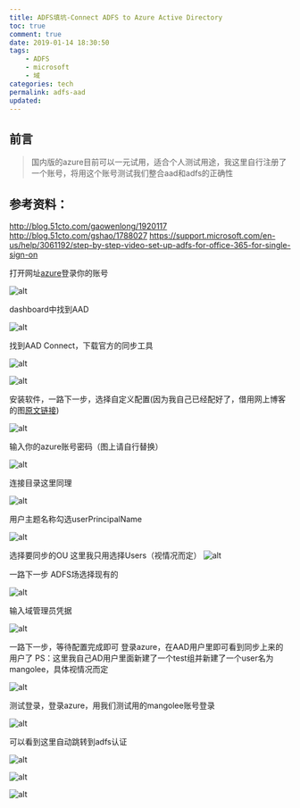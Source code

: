 ```yaml
---
title: ADFS填坑-Connect ADFS to Azure Active Directory
toc: true
comment: true
date: 2019-01-14 18:30:50
tags:
	- ADFS
	- microsoft
	- 域
categories: tech
permalink: adfs-aad
updated:
---
```

前言
----
>国内版的azure目前可以一元试用，适合个人测试用途，我这里自行注册了一个账号，将用这个账号测试我们整合aad和adfs的正确性
<!-- more -->

参考资料：
----
http://blog.51cto.com/gaowenlong/1920117
http://blog.51cto.com/gshao/1788027
https://support.microsoft.com/en-us/help/3061192/step-by-step-video-set-up-adfs-for-office-365-for-single-sign-on


打开网址[azure](https://portal.azure.cn)登录你的账号

![alt](https://tedioreleeblog.pek3b.qingstor.com/adfs3/Snipaste_2018-11-22_23-40-55.png)

dashboard中找到AAD

![alt](https://tedioreleeblog.pek3b.qingstor.com/adfs3/Snipaste_2018-11-22_23-42-22.png)

找到AAD Connect，下载官方的同步工具

![alt](https://tedioreleeblog.pek3b.qingstor.com/adfs3/Snipaste_2018-11-22_23-42-42.png)

![alt](https://tedioreleeblog.pek3b.qingstor.com/adfs3/Snipaste_2018-11-22_23-43-53.png)

安装软件，一路下一步，选择自定义配置(因为我自己已经配好了，借用网上博客的图[原文链接](http://blog.51cto.com/gshao/1788055))

![alt](http://s3.51cto.com/wyfs02/M02/82/96/wKioL1dcPPHjjf4IAAEgEyTn6q4323.png)

输入你的azure账号密码（图上请自行替换）

![alt](http://s3.51cto.com/wyfs02/M02/82/96/wKioL1dcPPKTDf0uAAC1Gi9E3lU342.png)

连接目录这里同理

![alt](http://s3.51cto.com/wyfs02/M00/82/97/wKioL1dcPPOyCBk_AADWE0-D1F8119.png)

用户主题名称勾选userPrincipalName

![alt](http://s3.51cto.com/wyfs02/M00/82/97/wKioL1dcPPShQV5TAAFtgEShIAw250.png)

选择要同步的OU
这里我只用选择Users（视情况而定）
![alt](http://s3.51cto.com/wyfs02/M01/82/97/wKioL1dcPPWQ5WVyAAEBUCOJEzY288.png)

一路下一步
ADFS场选择现有的

![alt](http://s3.51cto.com/wyfs02/M00/82/97/wKioL1dcPPixoh1sAADk-Sh4HLY443.png)

输入域管理员凭据

![alt](http://s3.51cto.com/wyfs02/M01/82/98/wKiom1dcO-uCQvGdAADgFsFqoJA231.png)

一路下一步，等待配置完成即可
登录azure，在AAD用户里即可看到同步上来的用户了
PS：这里我自己AD用户里面新建了一个test组并新建了一个user名为mangolee，具体视情况而定

![alt](https://tedioreleeblog.pek3b.qingstor.com/adfs3/Snipaste_2018-11-22_23-55-10.png)

测试登录，登录azure，用我们测试用的mangolee账号登录

![alt](https://tedioreleeblog.pek3b.qingstor.com/adfs3/Snipaste_2018-11-22_23-57-39.png)

可以看到这里自动跳转到adfs认证

![alt](https://tedioreleeblog.pek3b.qingstor.com/adfs3/Snipaste_2018-11-22_23-57-46.png)

![alt](https://tedioreleeblog.pek3b.qingstor.com/adfs3/Snipaste_2018-11-22_23-57-57.png)

![alt](https://tedioreleeblog.pek3b.qingstor.com/adfs3/Snipaste_2018-11-22_23-58-10.png)